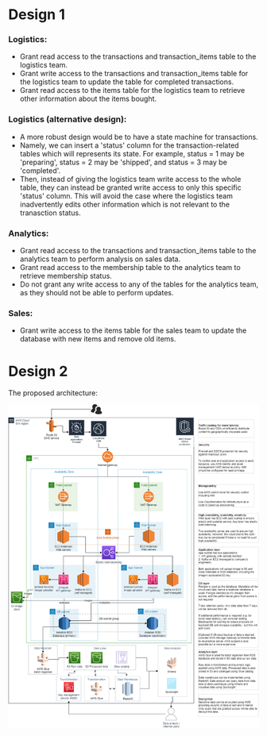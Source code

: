 # Design 1

### Logistics:
* Grant read access to the transactions and transaction_items table to the logistics team.
* Grant write access to the transactions and transaction_items table for the logistics team to update the table for completed transactions.
* Grant read access to the items table for the logistics team to retrieve other information about the items bought.

### Logistics (alternative design):
* A more robust design would be to have a state machine for transactions.
* Namely, we can insert a 'status' column for the transaction-related tables which will represents its state. For example, status = 1 may be 'preparing', status = 2 may be 'shipped', and status = 3 may be 'completed'.
* Then, instead of giving the logistics team write access to the whole table, they can instead  be granted write access to only this specific 'status' column. This will avoid the case where the logistics team inadvertently edits  other information which is not relevant to the tranasction status.

### Analytics:
* Grant read access to the transactions and transaction_items table to the analytics team to perform analysis on sales data.
* Grant read access to the membership table to the analytics team to retrieve membership status.
* Do not grant any write access to any of the tables for the analytics team, as they should not be able to perform updates.


### Sales:
* Grant write access to the items table for the sales team to update the database with new items and remove old items.

# Design 2

The proposed architecture:

![architecture](design2.png)